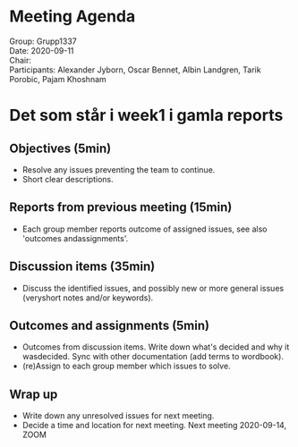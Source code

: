 # Meeting Agenda
Group: Grupp1337  
Date: 2020-09-11  
Chair:  
Participants: Alexander Jyborn, Oscar Bennet, Albin Landgren, Tarik Porobic, Pajam Khoshnam  
# Det som står i week1 i gamla reports
## Objectives (5min)
- Resolve any issues preventing the team to continue.
- Short clear descriptions.
## Reports from previous meeting (15min)
-  Each group member reports outcome of assigned issues, see also 'outcomes andassignments'.
## Discussion items (35min)
-  Discuss the identified issues, and possibly new or more general issues (veryshort notes and/or keywords).
## Outcomes and assignments (5min)
-  Outcomes from discussion items. Write down what's decided and why it wasdecided. Sync with other documentation (add terms to wordbook).
-  (re)Assign to each group member which issues to solve.
## Wrap up
-  Write down any unresolved issues for next meeting.
-  Decide a time and location for next meeting.
Next meeting 2020-09-14, ZOOM